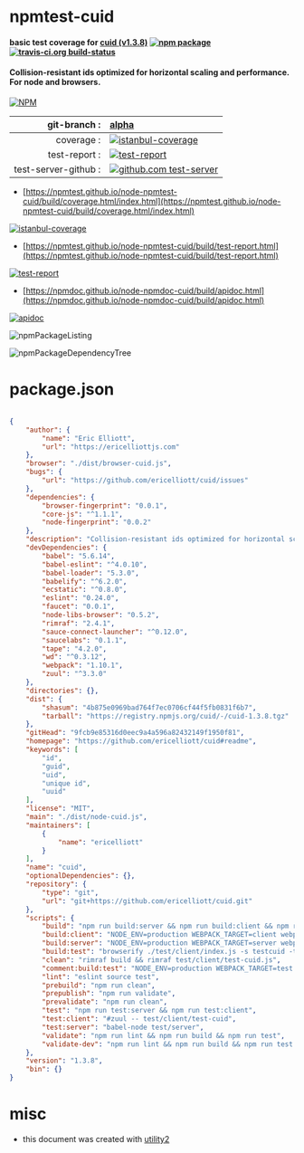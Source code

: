 # npmtest-cuid

#### basic test coverage for  [cuid (v1.3.8)](https://github.com/ericelliott/cuid#readme)  [![npm package](https://img.shields.io/npm/v/npmtest-cuid.svg?style=flat-square)](https://www.npmjs.org/package/npmtest-cuid) [![travis-ci.org build-status](https://api.travis-ci.org/npmtest/node-npmtest-cuid.svg)](https://travis-ci.org/npmtest/node-npmtest-cuid)

#### Collision-resistant ids optimized for horizontal scaling and performance. For node and browsers.

[![NPM](https://nodei.co/npm/cuid.png?downloads=true&downloadRank=true&stars=true)](https://www.npmjs.com/package/cuid)

| git-branch : | [alpha](https://github.com/npmtest/node-npmtest-cuid/tree/alpha)|
|--:|:--|
| coverage : | [![istanbul-coverage](https://npmtest.github.io/node-npmtest-cuid/build/coverage.badge.svg)](https://npmtest.github.io/node-npmtest-cuid/build/coverage.html/index.html)|
| test-report : | [![test-report](https://npmtest.github.io/node-npmtest-cuid/build/test-report.badge.svg)](https://npmtest.github.io/node-npmtest-cuid/build/test-report.html)|
| test-server-github : | [![github.com test-server](https://npmtest.github.io/node-npmtest-cuid/GitHub-Mark-32px.png)](https://npmtest.github.io/node-npmtest-cuid/build/app/index.html) | | build-artifacts : | [![build-artifacts](https://npmtest.github.io/node-npmtest-cuid/glyphicons_144_folder_open.png)](https://github.com/npmtest/node-npmtest-cuid/tree/gh-pages/build)|

- [https://npmtest.github.io/node-npmtest-cuid/build/coverage.html/index.html](https://npmtest.github.io/node-npmtest-cuid/build/coverage.html/index.html)

[![istanbul-coverage](https://npmtest.github.io/node-npmtest-cuid/build/screenCapture.buildCi.browser.%252Ftmp%252Fbuild%252Fcoverage.lib.html.png)](https://npmtest.github.io/node-npmtest-cuid/build/coverage.html/index.html)

- [https://npmtest.github.io/node-npmtest-cuid/build/test-report.html](https://npmtest.github.io/node-npmtest-cuid/build/test-report.html)

[![test-report](https://npmtest.github.io/node-npmtest-cuid/build/screenCapture.buildCi.browser.%252Ftmp%252Fbuild%252Ftest-report.html.png)](https://npmtest.github.io/node-npmtest-cuid/build/test-report.html)

- [https://npmdoc.github.io/node-npmdoc-cuid/build/apidoc.html](https://npmdoc.github.io/node-npmdoc-cuid/build/apidoc.html)

[![apidoc](https://npmdoc.github.io/node-npmdoc-cuid/build/screenCapture.buildCi.browser.%252Ftmp%252Fbuild%252Fapidoc.html.png)](https://npmdoc.github.io/node-npmdoc-cuid/build/apidoc.html)

![npmPackageListing](https://npmtest.github.io/node-npmtest-cuid/build/screenCapture.npmPackageListing.svg)

![npmPackageDependencyTree](https://npmtest.github.io/node-npmtest-cuid/build/screenCapture.npmPackageDependencyTree.svg)



# package.json

```json

{
    "author": {
        "name": "Eric Elliott",
        "url": "https://ericelliottjs.com"
    },
    "browser": "./dist/browser-cuid.js",
    "bugs": {
        "url": "https://github.com/ericelliott/cuid/issues"
    },
    "dependencies": {
        "browser-fingerprint": "0.0.1",
        "core-js": "^1.1.1",
        "node-fingerprint": "0.0.2"
    },
    "description": "Collision-resistant ids optimized for horizontal scaling and performance. For node and browsers.",
    "devDependencies": {
        "babel": "5.6.14",
        "babel-eslint": "^4.0.10",
        "babel-loader": "5.3.0",
        "babelify": "^6.2.0",
        "ecstatic": "^0.8.0",
        "eslint": "0.24.0",
        "faucet": "0.0.1",
        "node-libs-browser": "0.5.2",
        "rimraf": "2.4.1",
        "sauce-connect-launcher": "^0.12.0",
        "saucelabs": "0.1.1",
        "tape": "4.2.0",
        "wd": "^0.3.12",
        "webpack": "1.10.1",
        "zuul": "^3.3.0"
    },
    "directories": {},
    "dist": {
        "shasum": "4b875e0969bad764f7ec0706cf44f5fb0831f6b7",
        "tarball": "https://registry.npmjs.org/cuid/-/cuid-1.3.8.tgz"
    },
    "gitHead": "9fcb9e85316d0eec9a4a596a82432149f1950f81",
    "homepage": "https://github.com/ericelliott/cuid#readme",
    "keywords": [
        "id",
        "guid",
        "uid",
        "unique id",
        "uuid"
    ],
    "license": "MIT",
    "main": "./dist/node-cuid.js",
    "maintainers": [
        {
            "name": "ericelliott"
        }
    ],
    "name": "cuid",
    "optionalDependencies": {},
    "repository": {
        "type": "git",
        "url": "git+https://github.com/ericelliott/cuid.git"
    },
    "scripts": {
        "build": "npm run build:server && npm run build:client && npm run build:test",
        "build:client": "NODE_ENV=production WEBPACK_TARGET=client webpack -p",
        "build:server": "NODE_ENV=production WEBPACK_TARGET=server webpack",
        "build:test": "browserify ./test/client/index.js -s testcuid -t babelify --outfile test/client/test-cuid.js",
        "clean": "rimraf build && rimraf test/client/test-cuid.js",
        "comment:build:test": "NODE_ENV=production WEBPACK_TARGET=test webpack -p",
        "lint": "eslint source test",
        "prebuild": "npm run clean",
        "prepublish": "npm run validate",
        "prevalidate": "npm run clean",
        "test": "npm run test:server && npm run test:client",
        "test:client": "#zuul -- test/client/test-cuid",
        "test:server": "babel-node test/server",
        "validate": "npm run lint && npm run build && npm run test",
        "validate-dev": "npm run lint && npm run build && npm run test | faucet"
    },
    "version": "1.3.8",
    "bin": {}
}
```



# misc
- this document was created with [utility2](https://github.com/kaizhu256/node-utility2)
